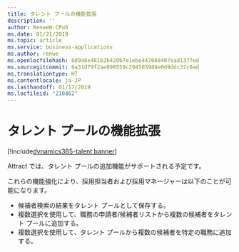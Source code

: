 ```yaml
---
title: タレント プールの機能拡張
description: ''
author: ReneeW-CPub
ms.date: 01/21/2019
ms.topic: article
ms.service: business-applications
ms.author: renwe
ms.openlocfilehash: 6d9a8e481b2b420b7e1ebe447668407ead1377ed
ms.sourcegitcommit: 9a31d79f2ae098559c294503984e0d9ddc37c0ad
ms.translationtype: HT
ms.contentlocale: ja-JP
ms.lasthandoff: 01/17/2019
ms.locfileid: "210462"
---
```

<!--from editor: This had no metadata - I added the above.-->


# <a name="enhancements-for-talent-pools"></a>タレント プールの機能拡張
[!include[dynamics365-talent banner](../../includes/dynamics365-talent.md)]

Attract では、タレント プールの追加機能がサポートされる予定です。

これらの機能強化により、採用担当者および採用マネージャーは以下のことが可能になります。 

-   候補者検索の結果をタレント プールとして保存する。 
-   複数選択を使用して、職務の申請者/候補者リストから複数の候補者をタレント プールに追加する。
-   複数選択を使用して、タレント プールから複数の候補者を特定の職務に追加する。 
